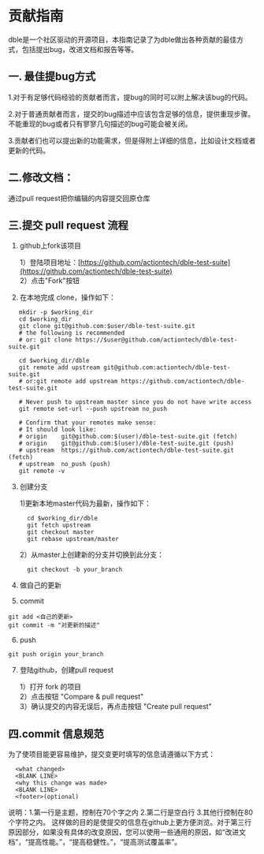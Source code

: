 # 贡献指南

dble是一个社区驱动的开源项目，本指南记录了为dble做出各种贡献的最佳方式，包括提出bug，改进文档和报告等等。

## 一. 最佳提bug方式

1.对于有足够代码经验的贡献者而言，提bug的同时可以附上解决该bug的代码。

2.对于普通贡献者而言，提交的bug描述中应该包含足够的信息，提供重现步骤。不能重现的bug或者只有寥寥几句描述的bug可能会被关闭。

3.贡献者们也可以提出新的功能需求，但是得附上详细的信息，比如设计文档或者更新的代码。

## 二.修改文档：
通过pull request把你编辑的内容提交回原仓库

## 三.提交 pull request 流程
1. github上fork该项目

   1）登陆项目地址：[https://github.com/actiontech/dble-test-suite](https://github.com/actiontech/dble-test-suite)  
   2）点击"Fork"按钮

2. 在本地完成 clone，操作如下：
```   
   mkdir -p $working_dir
   cd $working_dir
   git clone git@github.com:$user/dble-test-suite.git
   # the following is recommended
   # or: git clone https://$user@github.com/actiontech/dble-test-suite.git

   cd $working_dir/dble
   git remote add upstream git@github.com:actiontech/dble-test-suite.git
   # or:git remote add upstream https://github.com/actiontech/dble-test-suite.git

   # Never push to upstream master since you do not have write access
   git remote set-url --push upstream no_push

   # Confirm that your remotes make sense:
   # It should look like:
   # origin    git@github.com:$(user)/dble-test-suite.git (fetch)
   # origin    git@github.com:$(user)/dble-test-suite.git (push)
   # upstream  https://github.com/actiontech/dble-test-suite.git (fetch)
   # upstream  no_push (push)
   git remote -v
```   
3. 创建分支

   1)更新本地master代码为最新，操作如下：
   ```
     cd $working_dir/dble
     git fetch upstream
     git checkout master
     git rebase upstream/master
   ```
   2）从master上创建新的分支并切换到此分支：
   ```
     git checkout -b your_branch
   ```
4. 做自己的更新
5. commit
```
git add <自己的更新>
git commit -m "对更新的描述"
```
6. push
```
git push origin your_branch
```
7. 登陆github，创建pull request

   1）打开 fork 的项目     
   2）点击按钮 "Compare & pull request"  
   3）确认提交的内容无误后，再点击按钮 "Create pull request"

## 四.commit 信息规范

为了使项目能更容易维护，提交变更时填写的信息请遵循以下方式：

```
  <what changed>
  <BLANK LINE>
  <why this change was made>
  <BLANK LINE>
  <footer>(optional)
 ```
  说明：1.第一行是主题，控制在70个字之内
        2.第二行是空白行
        3.其他行控制在80个字符之内。
  这样做的目的是使提交的信息在github上更方便浏览。对于第三行原因部分，如果没有具体的改变原因，您可以使用一些通用的原因，如“改进文档”，“提高性能。”，“提高稳健性。”，“提高测试覆盖率”。


